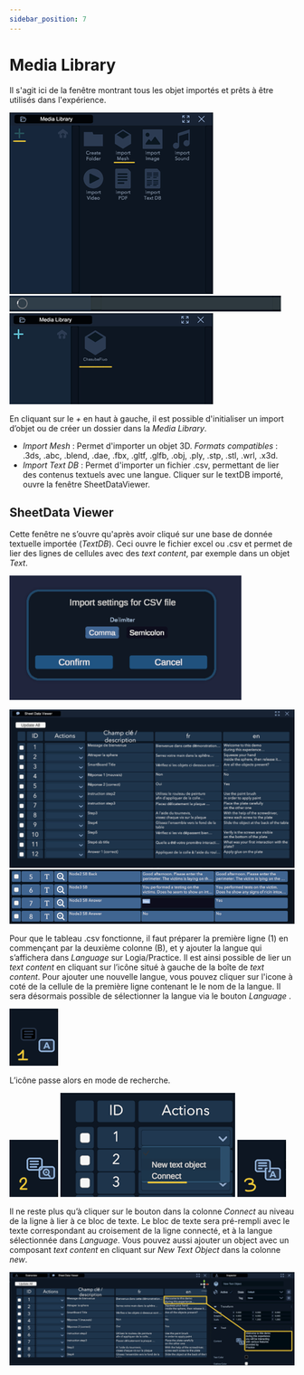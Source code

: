 ```yaml
---
sidebar_position: 7
---
```


# Media Library

Il s'agit ici de la fenêtre  montrant tous les objet importés et prêts à être utilisés dans l'expérience.

![Media Library 1](/img/UI_media_library_1.png)
![Media Library 2](/img/UI_media_library_2.png)
![Media Library 3](/img/UI_media_library_3.png)

En cliquant sur le *+* en haut à gauche, il est possible d'initialiser un import d’objet ou de créer un dossier dans la _Media Library_.
- _Import Mesh_ : Permet d'importer un objet 3D. *Formats compatibles* : .3ds, .abc, .blend, .dae, .fbx, .gltf, .glfb, .obj, .ply, .stp, .stl, .wrl, .x3d. 
 - _Import Text DB_ : Permet d'importer un fichier .csv, permettant de lier des contenus textuels avec une langue. Cliquer sur le textDB importé, ouvre la fenêtre SheetDataViewer.

## SheetData Viewer

Cette fenêtre ne s’ouvre qu'après avoir cliqué sur une base de donnée textuelle importée (_TextDB_). Ceci ouvre le fichier excel ou .csv et permet de lier des lignes de cellules avec des _text content_, par exemple dans un objet _Text_.

![Sheet Data Viewer](/img/ImportCSV.png)


![Sheet Data Viewer](/img/UI_sheet.png)
![Sheet Data Viewer](/img/UI_sheet2.png)

Pour que le tableau .csv fonctionne, il faut préparer la première ligne (1) en commençant par la deuxième colonne (B), et y ajouter la langue qui s’affichera dans _Language_ sur Logia/Practice.
Il est ainsi possible de lier un _text content_ en cliquant sur l’icône situé à gauche de la boîte de _text content_.
Pour ajouter une nouvelle langue, vous pouvez cliquer sur l'icone à coté de la cellule de la première ligne contenant le le nom de la langue. Il sera désormais possible de sélectionner la langue via le bouton _Language_ .

![Text Link 1](/img/UI_text_link_1.png)

L’icône passe alors en mode de recherche.

![Text Link 2](/img/UI_text_link_2.png)
![Text Link Actions](/img/UI_text_link_actions.png)
![Text Link 3](/img/UI_text_link_3.png)

Il ne reste plus qu’à cliquer sur le bouton dans la colonne _Connect_ au niveau de la ligne à lier à ce bloc de texte. Le bloc de texte sera pré-rempli avec le texte correspondant au croisement de la ligne connecté, et à la langue sélectionnée dans _Language_.
Vous pouvez aussi ajouter un object avec un composant _text content_ en cliquant sur _New Text Object_ dans la colonne _new_.

![Text Link Final](/img/UI_text_link_final.png)








